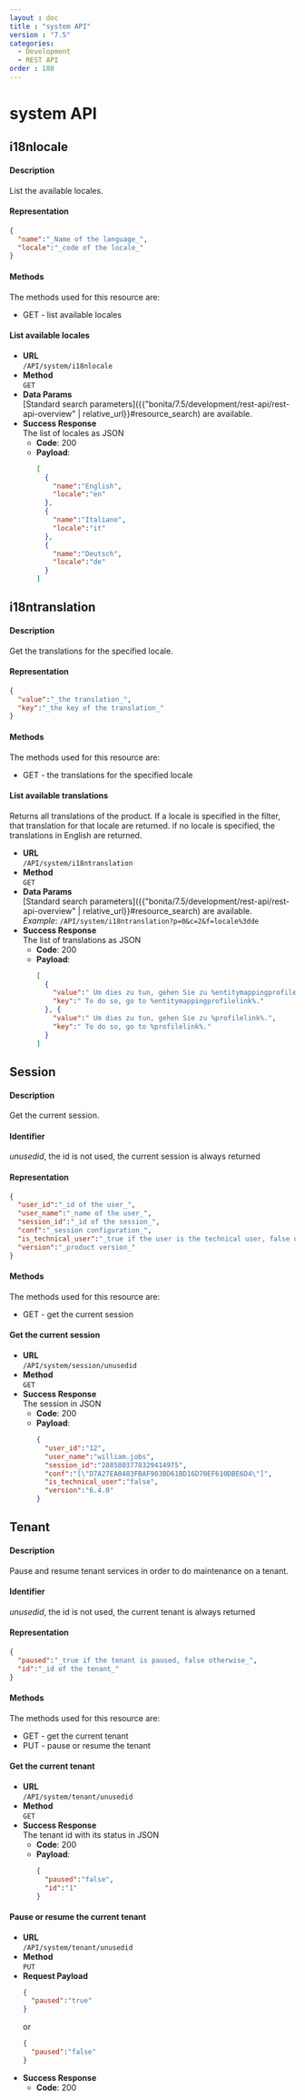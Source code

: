 ```yaml
---
layout : doc
title : "system API"
version : "7.5"
categories:
  - Development
  - REST API
order : 180
---
```

# system API

## i18nlocale

#### Description

List the available locales.

#### Representation
```json
{
  "name":"_Name of the language_",
  "locale":"_code of the locale_"
}
```

#### Methods

The methods used for this resource are:

* GET - list available locales

#### List available locales

* **URL**  
  `/API/system/i18nlocale`  
* **Method**  
  `GET`
* **Data Params**  
  [Standard search parameters]({{"bonita/7.5/development/rest-api/rest-api-overview" | relative_url}}#resource_search) are available.  
* **Success Response**  
  The list of locales as JSON
  * **Code**: 200
  * **Payload**:  
    ```json
    [
      {
        "name":"English",
        "locale":"en"
      },
      {
        "name":"Italiano",
        "locale":"it"
      },
      {
        "name":"Deutsch",
        "locale":"de"
      }
    ]
    ```

## i18ntranslation

#### Description

Get the translations for the specified locale.

#### Representation

```json
{
  "value":"_the translation_",
  "key":"_the key of the translation_"
}
```

#### Methods

The methods used for this resource are:

* GET - the translations for the specified locale

#### List available translations

Returns all translations of the product. If a locale is specified in the filter, that translation for that locale are returned. if no locale is specified, the translations in English are returned.

* **URL**  
  `/API/system/i18ntranslation`  
* **Method**  
  `GET`
* **Data Params**  
  [Standard search parameters]({{"bonita/7.5/development/rest-api/rest-api-overview" | relative_url}}#resource_search) are available.  
  _Example_: `/API/system/i18ntranslation?p=0&c=2&f=locale%3dde` 
* **Success Response**  
  The list of translations as JSON
  * **Code**: 200
  * **Payload**:  
    ```json
    [
      {
        "value":" Um dies zu tun, gehen Sie zu %entitymappingprofilelink%.",
        "key":" To do so, go to %entitymappingprofilelink%."
      }, {
        "value":" Um dies zu tun, gehen Sie zu %profilelink%.",
        "key":" To do so, go to %profilelink%."
      }
    ]
    ```

## Session

#### Description

Get the current session.

#### Identifier

_unusedid_, the id is not used, the current session is always returned

#### Representation

```json
{
  "user_id":"_id of the user_",
  "user_name":"_name of the user_",
  "session_id":"_id of the session_",
  "conf":"_session configuration_",
  "is_technical_user":"_true if the user is the technical user, false otherwise_",
  "version":"_product version_"
}
```

#### Methods

The methods used for this resource are:

* GET - get the current session

#### Get the current session

* **URL**  
  `/API/system/session/unusedid`  
* **Method**  
  `GET`
* **Success Response**  
  The session in JSON
  * **Code**: 200
  * **Payload**:  
    ```json
    {
      "user_id":"12",
      "user_name":"william.jobs",
      "session_id":"2885803778329414975",
      "conf":"[\"D7A27EA0483FBAF903BD61BD16D70EF610DBE6D4\"]",
      "is_technical_user":"false",
      "version":"6.4.0"
    }
    ```

## Tenant

#### Description

Pause and resume tenant services in order to do maintenance on a tenant.

#### Identifier

_unusedid_, the id is not used, the current tenant is always returned

#### Representation
```json
{
  "paused":"_true if the tenant is paused, false otherwise_",
  "id":"_id of the tenant_"
}
```

#### Methods

The methods used for this resource are:

* GET - get the current tenant
* PUT - pause or resume the tenant

#### Get the current tenant
* **URL**  
  `/API/system/tenant/unusedid`  
* **Method**  
  `GET`
* **Success Response**  
  The tenant id with its status in JSON
  * **Code**: 200
  * **Payload**:  
    ```json
    {
      "paused":"false",
      "id":"1"
    }
    ```

#### Pause or resume the current tenant

* **URL**  
  `/API/system/tenant/unusedid`  
* **Method**  
  `PUT`
* **Request Payload**  
  ```json
  {
    "paused":"true"
  }
  ```
  or
  ```json
  {
    "paused":"false"
  }
  ```
* **Success Response**  
  * **Code**: 200 

